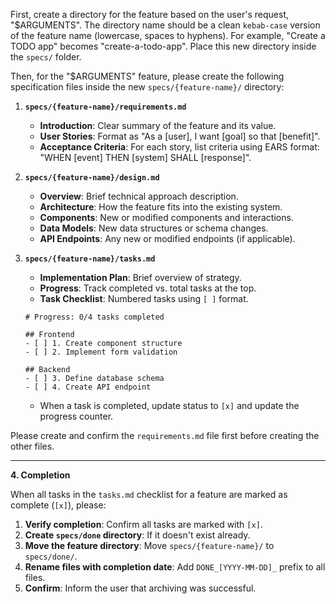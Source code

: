 First, create a directory for the feature based on the user's request, "$ARGUMENTS". The directory name should be a clean `kebab-case` version of the feature name (lowercase, spaces to hyphens). For example, "Create a TODO app" becomes "create-a-todo-app". Place this new directory inside the `specs/` folder.

Then, for the "$ARGUMENTS" feature, please create the following specification files inside the new `specs/{feature-name}/` directory:

1.  **`specs/{feature-name}/requirements.md`**
    *   **Introduction**: Clear summary of the feature and its value.
    *   **User Stories**: Format as "As a [user], I want [goal] so that [benefit]".
    *   **Acceptance Criteria**: For each story, list criteria using EARS format: "WHEN [event] THEN [system] SHALL [response]".

2.  **`specs/{feature-name}/design.md`**
    *   **Overview**: Brief technical approach description.
    *   **Architecture**: How the feature fits into the existing system.
    *   **Components**: New or modified components and interactions.
    *   **Data Models**: New data structures or schema changes.
    *   **API Endpoints**: Any new or modified endpoints (if applicable).

3.  **`specs/{feature-name}/tasks.md`**
    *   **Implementation Plan**: Brief overview of strategy.
    *   **Progress**: Track completed vs. total tasks at the top.
    *   **Task Checklist**: Numbered tasks using `[ ]` format.
       ```
       # Progress: 0/4 tasks completed
       
       ## Frontend
       - [ ] 1. Create component structure
       - [ ] 2. Implement form validation
       
       ## Backend
       - [ ] 3. Define database schema
       - [ ] 4. Create API endpoint
       ```
    *   When a task is completed, update status to `[x]` and update the progress counter.

Please create and confirm the `requirements.md` file first before creating the other files.

---

**4. Completion**

When all tasks in the `tasks.md` checklist for a feature are marked as complete (`[x]`), please:

1.  **Verify completion**: Confirm all tasks are marked with `[x]`.
2.  **Create `specs/done` directory**: If it doesn't exist already.
3.  **Move the feature directory**: Move `specs/{feature-name}/` to `specs/done/`.
4.  **Rename files with completion date**: Add `DONE_[YYYY-MM-DD]_` prefix to all files.
5.  **Confirm**: Inform the user that archiving was successful.
